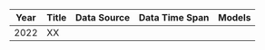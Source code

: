 Year  |Title  |Data Source  |Data Time Span |Models|
------|-------|-------------|---------------|------|
2022  |XX     |             |               |      |
